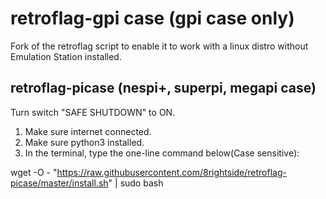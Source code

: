 # retroflag-gpi case (gpi case only)

Fork of the retroflag script to enable it to work with a linux distro without
Emulation Station installed.

## retroflag-picase (nespi+, superpi, megapi case)

Turn switch "SAFE SHUTDOWN" to ON.


1. Make sure internet connected.
2. Make sure python3 installed.
3. In the terminal, type the one-line command below(Case sensitive):

wget -O - "https://raw.githubusercontent.com/8rightside/retroflag-picase/master/install.sh" | sudo bash
